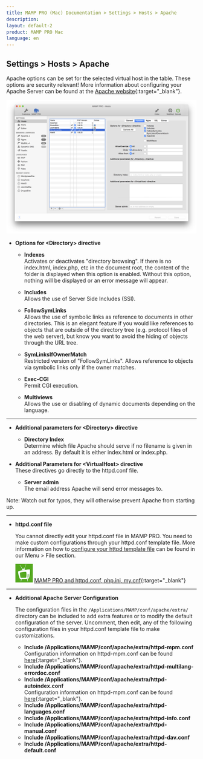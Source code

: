 ```yaml
---
title: MAMP PRO (Mac) Documentation > Settings > Hosts > Apache
description: 
layout: default-2
product: MAMP PRO Mac
language: en
---
```


## Settings > Hosts > Apache

Apache options can be set for the selected virtual host in the table. These options are security relevant! More information about configuring your Apache Server can be found at the [Apache website](https://httpd.apache.org/docs/2.2/){:target="_blank"}.

![MAMP](Apache.png)

*  **Options for &lt;Directory&gt; directive**  

    *  **Indexes**  
       Activates or deactivates "directory browsing". If there is no index.html, index.php, etc in the document root,
       the content of the folder is displayed when this option is enabled. Without this option, nothing will be displayed
       or an error message will appear.

   *  **Includes**  
       Allows the use of Server Side Includes (SSI).

    *  **FollowSymLinks**  
       Allows the use of symbolic links as reference to documents in other directories. This is an elegant feature if
       you would like references to objects that are outside of the directory tree (e.g. protocol files of the web server),
       but know you want to avoid the hiding of objects through the URL tree.

    *  **SymLinksIfOwnerMatch**  
       Restricted version of "FollowSymLinks". Allows reference to objects via symbolic links only if the owner matches.

    *  **Exec-CGI**  
       Permit CGI execution.

    *  **Multiviews**  
       Allows the use or disabling of dynamic documents depending on the language.

---

*  **Additional parameters for &lt;Directory&gt; directive**  

   *  **Directory Index**  
      Determine which file Apache should serve if no filename is given in an address.
      By default it is either index.html or index.php.

*  **Additional Parameters for &lt;VirtualHost&gt; directive**  
   These directives go directly to the httpd.conf file. 


   *  **Server admin**  
      The email address Apache will send error messages to.

<div class="alert" role="alert">
Note: Watch out for typos, they will otherwise prevent Apache from starting up.
</div>

---

*  **httpd.conf file**  

   You cannot directly edit your httpd.conf file in MAMP PRO. You need to make custom configurations through your httpd.conf template file. More information on how to [configure your httpd template file](../../../Menu/File#edit_templates) can be found in our Menu > File section.

   ![MAMP](../../../Videos/MAMPtv.png) [MAMP PRO and httpd.conf, php.ini, my.cnf](https://www.youtube.com/watch?v=tYLykP2CxMM){:target="_blank"}

---

*  **Additional Apache Server Configuration**

   The configuration files in the `/Applications/MAMP/conf/apache/extra/` directory can be included to add extra features or to modify the default configuration of the server. Uncomment, then edit, any of the following configuration files in your httpd.conf template file to make customizations.
   
      *  **Include /Applications/MAMP/conf/apache/extra/httpd-mpm.conf**  
       Configuration information on httpd-mpm.conf can be found [here](https://httpd.apache.org/docs/2.2/en/mpm.html){:target="_blank"}. 
      *  **Include /Applications/MAMP/conf/apache/extra/httpd-multilang-errordoc.conf**  
      *  **Include /Applications/MAMP/conf/apache/extra/httpd-autoindex.conf**  
       Configuration information on httpd-mpm.conf can be found [here](http://httpd.apache.org/docs/2.2/en/mod/mod_autoindex.html){:target="_blank"}. 
      *  **Include /Applications/MAMP/conf/apache/extra/httpd-languages.conf**  
      *  **Include /Applications/MAMP/conf/apache/extra/httpd-info.conf**  
      *  **Include /Applications/MAMP/conf/apache/extra/httpd-manual.conf**  
      *  **Include /Applications/MAMP/conf/apache/extra/httpd-dav.conf**  
      *  **Include /Applications/MAMP/conf/apache/extra/httpd-default.conf**  
     
       
      


